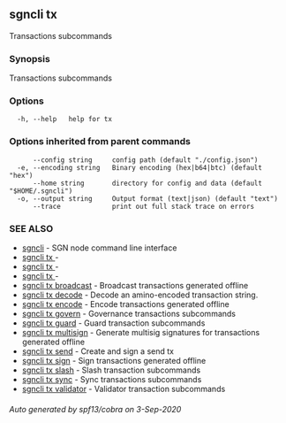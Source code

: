 ## sgncli tx

Transactions subcommands

### Synopsis

Transactions subcommands

### Options

```
  -h, --help   help for tx
```

### Options inherited from parent commands

```
      --config string     config path (default "./config.json")
  -e, --encoding string   Binary encoding (hex|b64|btc) (default "hex")
      --home string       directory for config and data (default "$HOME/.sgncli")
  -o, --output string     Output format (text|json) (default "text")
      --trace             print out full stack trace on errors
```

### SEE ALSO

* [sgncli](sgncli.md)	 - SGN node command line interface
* [sgncli tx ](sgncli_tx_.md)	 - 
* [sgncli tx ](sgncli_tx_.md)	 - 
* [sgncli tx ](sgncli_tx_.md)	 - 
* [sgncli tx broadcast](sgncli_tx_broadcast.md)	 - Broadcast transactions generated offline
* [sgncli tx decode](sgncli_tx_decode.md)	 - Decode an amino-encoded transaction string.
* [sgncli tx encode](sgncli_tx_encode.md)	 - Encode transactions generated offline
* [sgncli tx govern](sgncli_tx_govern.md)	 - Governance transactions subcommands
* [sgncli tx guard](sgncli_tx_guard.md)	 - Guard transaction subcommands
* [sgncli tx multisign](sgncli_tx_multisign.md)	 - Generate multisig signatures for transactions generated offline
* [sgncli tx send](sgncli_tx_send.md)	 - Create and sign a send tx
* [sgncli tx sign](sgncli_tx_sign.md)	 - Sign transactions generated offline
* [sgncli tx slash](sgncli_tx_slash.md)	 - Slash transaction subcommands
* [sgncli tx sync](sgncli_tx_sync.md)	 - Sync transactions subcommands
* [sgncli tx validator](sgncli_tx_validator.md)	 - Validator transaction subcommands

###### Auto generated by spf13/cobra on 3-Sep-2020
